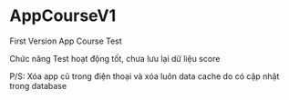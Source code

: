# AppCourseV1
First Version App Course Test

Chức năng Test hoạt động tốt, chưa lưu lại dữ liệu score

P/S: Xóa app cũ trong điện thoại và xóa luôn data cache do có cập nhật trong database
